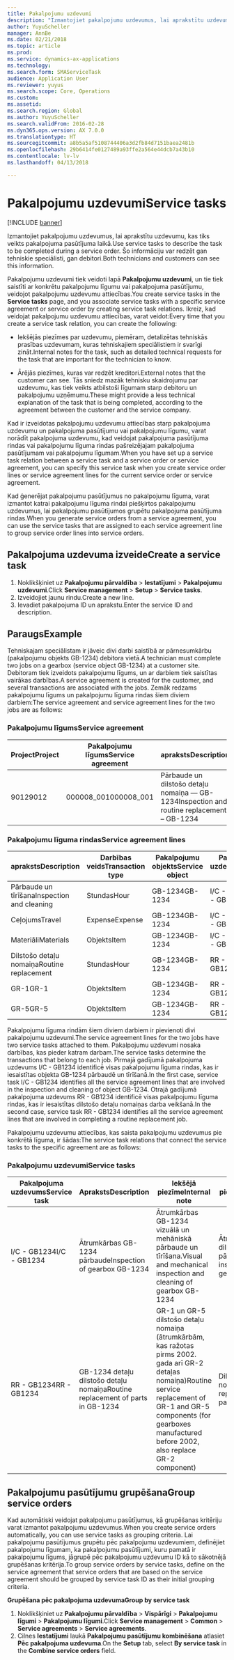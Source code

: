 ```yaml
---
title: Pakalpojumu uzdevumi
description: "Izmantojiet pakalpojumu uzdevumus, lai aprakstītu uzdevumu, kas tiks veikts pakalpojuma pasūtījuma laikā. Šo informāciju var redzēt gan tehniskie speciālisti, gan debitori."
author: YuyuScheller
manager: AnnBe
ms.date: 02/21/2018
ms.topic: article
ms.prod: 
ms.service: dynamics-ax-applications
ms.technology: 
ms.search.form: SMAServiceTask
audience: Application User
ms.reviewer: yuyus
ms.search.scope: Core, Operations
ms.custom: 
ms.assetid: 
ms.search.region: Global
ms.author: YuyuScheller
ms.search.validFrom: 2016-02-28
ms.dyn365.ops.version: AX 7.0.0
ms.translationtype: HT
ms.sourcegitcommit: a8b5a5af5108744406a3d2fb84d7151baea2481b
ms.openlocfilehash: 29b6414fe0127489a93ffe2a564e44dcb7a43b10
ms.contentlocale: lv-lv
ms.lasthandoff: 04/13/2018

---
```


# <a name="service-tasks"></a><span data-ttu-id="828a7-104">Pakalpojumu uzdevumi</span><span class="sxs-lookup"><span data-stu-id="828a7-104">Service tasks</span></span>  

[!INCLUDE [banner](../includes/banner.md)]

<span data-ttu-id="828a7-105">Izmantojiet pakalpojumu uzdevumus, lai aprakstītu uzdevumu, kas tiks veikts pakalpojuma pasūtījuma laikā.</span><span class="sxs-lookup"><span data-stu-id="828a7-105">Use service tasks to describe the task to be completed during a service order.</span></span>
<span data-ttu-id="828a7-106">Šo informāciju var redzēt gan tehniskie speciālisti, gan debitori.</span><span class="sxs-lookup"><span data-stu-id="828a7-106">Both technicians and customers can see this information.</span></span>

<span data-ttu-id="828a7-107">Pakalpojumu uzdevumi tiek veidoti lapā **Pakalpojumu uzdevumi**, un tie tiek saistīti ar konkrētu pakalpojumu līgumu vai pakalpojuma pasūtījumu, veidojot pakalpojumu uzdevumu attiecības.</span><span class="sxs-lookup"><span data-stu-id="828a7-107">You create service tasks in the **Service tasks** page, and you associate service tasks with a specific service agreement or service order by creating service task relations.</span></span> <span data-ttu-id="828a7-108">Ikreiz, kad veidojat pakalpojumu uzdevumu attiecības, varat veidot:</span><span class="sxs-lookup"><span data-stu-id="828a7-108">Every time that you create a service task relation, you can create the following:</span></span>

-  <span data-ttu-id="828a7-109">Iekšējās piezīmes par uzdevumu, piemēram, detalizētas tehniskās prasības uzdevumam, kuras tehniskajiem speciālistiem ir svarīgi zināt.</span><span class="sxs-lookup"><span data-stu-id="828a7-109">Internal notes for the task, such as detailed technical requests for the task that are important for the technician to know.</span></span>

-  <span data-ttu-id="828a7-110">Ārējās piezīmes, kuras var redzēt kreditori.</span><span class="sxs-lookup"><span data-stu-id="828a7-110">External notes that the customer can see.</span></span> <span data-ttu-id="828a7-111">Tās sniedz mazāk tehnisku skaidrojumu par uzdevumu, kas tiek veikts atbilstoši līgumam starp debitoru un pakalpojumu uzņēmumu.</span><span class="sxs-lookup"><span data-stu-id="828a7-111">These might provide a less technical explanation of the task that is being completed, according to the agreement between the customer and the service company.</span></span>

<span data-ttu-id="828a7-112">Kad ir izveidotas pakalpojumu uzdevumu attiecības starp pakalpojuma uzdevumu un pakalpojuma pasūtījumu vai pakalpojumu līgumu, varat norādīt pakalpojuma uzdevumu, kad veidojat pakalpojuma pasūtījuma rindas vai pakalpojumu līguma rindas pašreizējajam pakalpojuma pasūtījumam vai pakalpojumu līgumam.</span><span class="sxs-lookup"><span data-stu-id="828a7-112">When you have set up a service task relation between a service task and a service order or service agreement, you can specify this service task when you create service order lines or service agreement lines for the current service order or service agreement.</span></span>

<span data-ttu-id="828a7-113">Kad ģenerējat pakalpojumu pasūtījumus no pakalpojumu līguma, varat izmantot katrai pakalpojumu līguma rindai piešķirtos pakalpojumu uzdevumus, lai pakalpojumu pasūtījumos grupētu pakalpojuma pasūtījuma rindas.</span><span class="sxs-lookup"><span data-stu-id="828a7-113">When you generate service orders from a service agreement, you can use the service tasks that are assigned to each service agreement line to group service order lines into service orders.</span></span>

## <a name="create-a-service-task"></a><span data-ttu-id="828a7-114">Pakalpojuma uzdevuma izveide</span><span class="sxs-lookup"><span data-stu-id="828a7-114">Create a service task</span></span>

1. <span data-ttu-id="828a7-115">Noklikšķiniet uz **Pakalpojumu pārvaldība** \> **Iestatījumi** \> **Pakalpojumu uzdevumi**.</span><span class="sxs-lookup"><span data-stu-id="828a7-115">Click **Service management** \> **Setup** \> **Service tasks**.</span></span>
2. <span data-ttu-id="828a7-116">Izveidojiet jaunu rindu.</span><span class="sxs-lookup"><span data-stu-id="828a7-116">Create a new line.</span></span>
3. <span data-ttu-id="828a7-117">Ievadiet pakalpojuma ID un aprakstu.</span><span class="sxs-lookup"><span data-stu-id="828a7-117">Enter the service ID and description.</span></span>

## <a name="example"></a><span data-ttu-id="828a7-118">Paraugs</span><span class="sxs-lookup"><span data-stu-id="828a7-118">Example</span></span>

<span data-ttu-id="828a7-119">Tehniskajam speciālistam ir jāveic divi darbi saistībā ar pārnesumkārbu (pakalpojumu objekts GB-1234) debitora vietā.</span><span class="sxs-lookup"><span data-stu-id="828a7-119">A technician must complete two jobs on a gearbox (service object GB-1234) at a customer site.</span></span> <span data-ttu-id="828a7-120">Debitoram tiek izveidots pakalpojumu līgums, un ar darbiem tiek saistītas vairākas darbības.</span><span class="sxs-lookup"><span data-stu-id="828a7-120">A service agreement is created for the customer, and several transactions are associated with the jobs.</span></span> <span data-ttu-id="828a7-121">Zemāk redzams pakalpojumu līgums un pakalpojumu līguma rindas šiem diviem darbiem:</span><span class="sxs-lookup"><span data-stu-id="828a7-121">The service agreement and service agreement lines for the two jobs are as follows:</span></span>

### <a name="service-agreement"></a><span data-ttu-id="828a7-122">Pakalpojumu līgums</span><span class="sxs-lookup"><span data-stu-id="828a7-122">Service agreement</span></span>

| <span data-ttu-id="828a7-123">Project</span><span class="sxs-lookup"><span data-stu-id="828a7-123">Project</span></span> | <span data-ttu-id="828a7-124">Pakalpojumu līgums</span><span class="sxs-lookup"><span data-stu-id="828a7-124">Service agreement</span></span> | <span data-ttu-id="828a7-125">apraksts</span><span class="sxs-lookup"><span data-stu-id="828a7-125">Description</span></span>                                  | <span data-ttu-id="828a7-126">Grupa</span><span class="sxs-lookup"><span data-stu-id="828a7-126">Group</span></span>   |
|---------|-------------------|----------------------------------------------|---------|
| <span data-ttu-id="828a7-127">9012</span><span class="sxs-lookup"><span data-stu-id="828a7-127">9012</span></span>    | <span data-ttu-id="828a7-128">000008\_001</span><span class="sxs-lookup"><span data-stu-id="828a7-128">000008\_001</span></span>       | <span data-ttu-id="828a7-129">Pārbaude un dilstošo detaļu nomaiņa — GB-1234</span><span class="sxs-lookup"><span data-stu-id="828a7-129">Inspection and routine replacement – GB-1234</span></span> | <span data-ttu-id="828a7-130">Prēmija</span><span class="sxs-lookup"><span data-stu-id="828a7-130">Premium</span></span> |

### <a name="service-agreement-lines"></a><span data-ttu-id="828a7-131">Pakalpojumu līguma rindas</span><span class="sxs-lookup"><span data-stu-id="828a7-131">Service agreement lines</span></span>

| <span data-ttu-id="828a7-132">apraksts</span><span class="sxs-lookup"><span data-stu-id="828a7-132">Description</span></span>             | <span data-ttu-id="828a7-133">Darbības veids</span><span class="sxs-lookup"><span data-stu-id="828a7-133">Transaction type</span></span> | <span data-ttu-id="828a7-134">Pakalpojumu objekts</span><span class="sxs-lookup"><span data-stu-id="828a7-134">Service object</span></span> | <span data-ttu-id="828a7-135">Pakalpojumu uzdevums</span><span class="sxs-lookup"><span data-stu-id="828a7-135">Service task</span></span> |
|-------------------------|------------------|----------------|--------------|
| <span data-ttu-id="828a7-136">Pārbaude un tīrīšana</span><span class="sxs-lookup"><span data-stu-id="828a7-136">Inspection and cleaning</span></span> | <span data-ttu-id="828a7-137">Stundas</span><span class="sxs-lookup"><span data-stu-id="828a7-137">Hour</span></span>             | <span data-ttu-id="828a7-138">GB-1234</span><span class="sxs-lookup"><span data-stu-id="828a7-138">GB-1234</span></span>        | <span data-ttu-id="828a7-139">I/C - GB1234</span><span class="sxs-lookup"><span data-stu-id="828a7-139">I/C - GB1234</span></span> |
| <span data-ttu-id="828a7-140">Ceļojums</span><span class="sxs-lookup"><span data-stu-id="828a7-140">Travel</span></span>                  | <span data-ttu-id="828a7-141">Expense</span><span class="sxs-lookup"><span data-stu-id="828a7-141">Expense</span></span>          | <span data-ttu-id="828a7-142">GB-1234</span><span class="sxs-lookup"><span data-stu-id="828a7-142">GB-1234</span></span>        | <span data-ttu-id="828a7-143">I/C - GB1234</span><span class="sxs-lookup"><span data-stu-id="828a7-143">I/C - GB1234</span></span> |
| <span data-ttu-id="828a7-144">Materiāli</span><span class="sxs-lookup"><span data-stu-id="828a7-144">Materials</span></span>               | <span data-ttu-id="828a7-145">Objekts</span><span class="sxs-lookup"><span data-stu-id="828a7-145">Item</span></span>             | <span data-ttu-id="828a7-146">GB-1234</span><span class="sxs-lookup"><span data-stu-id="828a7-146">GB-1234</span></span>        | <span data-ttu-id="828a7-147">I/C - GB1234</span><span class="sxs-lookup"><span data-stu-id="828a7-147">I/C - GB1234</span></span> |
| <span data-ttu-id="828a7-148">Dilstošo detaļu nomaiņa</span><span class="sxs-lookup"><span data-stu-id="828a7-148">Routine replacement</span></span>     | <span data-ttu-id="828a7-149">Stundas</span><span class="sxs-lookup"><span data-stu-id="828a7-149">Hour</span></span>             | <span data-ttu-id="828a7-150">GB-1234</span><span class="sxs-lookup"><span data-stu-id="828a7-150">GB-1234</span></span>        | <span data-ttu-id="828a7-151">RR - GB1234</span><span class="sxs-lookup"><span data-stu-id="828a7-151">RR - GB1234</span></span>  |
| <span data-ttu-id="828a7-152">GR-1</span><span class="sxs-lookup"><span data-stu-id="828a7-152">GR-1</span></span>                    | <span data-ttu-id="828a7-153">Objekts</span><span class="sxs-lookup"><span data-stu-id="828a7-153">Item</span></span>             | <span data-ttu-id="828a7-154">GB-1234</span><span class="sxs-lookup"><span data-stu-id="828a7-154">GB-1234</span></span>        | <span data-ttu-id="828a7-155">RR - GB1234</span><span class="sxs-lookup"><span data-stu-id="828a7-155">RR - GB1234</span></span>  |
| <span data-ttu-id="828a7-156">GR-5</span><span class="sxs-lookup"><span data-stu-id="828a7-156">GR-5</span></span>                    | <span data-ttu-id="828a7-157">Objekts</span><span class="sxs-lookup"><span data-stu-id="828a7-157">Item</span></span>             | <span data-ttu-id="828a7-158">GB-1234</span><span class="sxs-lookup"><span data-stu-id="828a7-158">GB-1234</span></span>        | <span data-ttu-id="828a7-159">RR - GB1234</span><span class="sxs-lookup"><span data-stu-id="828a7-159">RR - GB1234</span></span>  |

<span data-ttu-id="828a7-160">Pakalpojumu līguma rindām šiem diviem darbiem ir pievienoti divi pakalpojumu uzdevumi.</span><span class="sxs-lookup"><span data-stu-id="828a7-160">The service agreement lines for the two jobs have two service tasks attached to them.</span></span> <span data-ttu-id="828a7-161">Pakalpojumu uzdevumi nosaka darbības, kas pieder katram darbam.</span><span class="sxs-lookup"><span data-stu-id="828a7-161">The service tasks determine the transactions that belong to each job.</span></span> <span data-ttu-id="828a7-162">Pirmajā gadījumā pakalpojuma uzdevums I/C - GB1234 identificē visas pakalpojumu līguma rindas, kas ir iesaistītas objekta GB-1234 pārbaudē un tīrīšanā.</span><span class="sxs-lookup"><span data-stu-id="828a7-162">In the first case, service task I/C - GB1234 identifies all the service agreement lines that are involved in the inspection and cleaning of object GB-1234.</span></span> <span data-ttu-id="828a7-163">Otrajā gadījumā pakalpojuma uzdevums RR - GB1234 identificē visas pakalpojumu līguma rindas, kas ir iesaistītas dilstošo detaļu nomaiņas darba veikšanā.</span><span class="sxs-lookup"><span data-stu-id="828a7-163">In the second case, service task RR - GB1234 identifies all the service agreement lines that are involved in completing a routine replacement job.</span></span>

<span data-ttu-id="828a7-164">Pakalpojumu uzdevumu attiecības, kas saista pakalpojumu uzdevumus pie konkrētā līguma, ir šādas:</span><span class="sxs-lookup"><span data-stu-id="828a7-164">The service task relations that connect the service tasks to the specific agreement are as follows:</span></span>

### <a name="service-tasks"></a><span data-ttu-id="828a7-165">Pakalpojumu uzdevumi</span><span class="sxs-lookup"><span data-stu-id="828a7-165">Service tasks</span></span>

| <span data-ttu-id="828a7-166">Pakalpojuma uzdevums</span><span class="sxs-lookup"><span data-stu-id="828a7-166">Service task</span></span> | <span data-ttu-id="828a7-167">Apraksts</span><span class="sxs-lookup"><span data-stu-id="828a7-167">Description</span></span>                             | <span data-ttu-id="828a7-168">Iekšējā piezīme</span><span class="sxs-lookup"><span data-stu-id="828a7-168">Internal note</span></span>                                                                                                                 | <span data-ttu-id="828a7-169">Ārējā piezīme</span><span class="sxs-lookup"><span data-stu-id="828a7-169">External note</span></span>                 |
|--------------|-----------------------------------------|-------------------------------------------------------------------------------------------------------------------------------|-------------------------------|
| <span data-ttu-id="828a7-170">I/C - GB1234</span><span class="sxs-lookup"><span data-stu-id="828a7-170">I/C - GB1234</span></span> | <span data-ttu-id="828a7-171">Ātrumkārbas GB-1234 pārbaude</span><span class="sxs-lookup"><span data-stu-id="828a7-171">Inspection of gearbox GB-1234</span></span>           | <span data-ttu-id="828a7-172">Ātrumkārbas GB-1234 vizuālā un mehāniskā pārbaude un tīrīšana.</span><span class="sxs-lookup"><span data-stu-id="828a7-172">Visual and mechanical inspection and cleaning of gearbox GB-1234</span></span>                                                              | <span data-ttu-id="828a7-173">Ātrumkārbas dilstošo detaļu pārbaude</span><span class="sxs-lookup"><span data-stu-id="828a7-173">Routine inspection of gearbox</span></span> |
| <span data-ttu-id="828a7-174">RR - GB1234</span><span class="sxs-lookup"><span data-stu-id="828a7-174">RR - GB1234</span></span>  | <span data-ttu-id="828a7-175">GB-1234 detaļu dilstošo detaļu nomaiņa</span><span class="sxs-lookup"><span data-stu-id="828a7-175">Routine replacement of parts in GB-1234</span></span> | <span data-ttu-id="828a7-176">GR-1 un GR-5 dilstošo detaļu nomaiņa (ātrumkārbām, kas ražotas pirms 2002. gada arī GR-2 detaļas nomaiņa)</span><span class="sxs-lookup"><span data-stu-id="828a7-176">Routine service replacement of GR-1 and GR-5 components (for gearboxes manufactured before 2002, also replace GR-2 component)</span></span> | <span data-ttu-id="828a7-177">Dilstošo detaļu nomaiņa</span><span class="sxs-lookup"><span data-stu-id="828a7-177">Routine replacement of parts</span></span>  |

## <a name="group-service-orders"></a><span data-ttu-id="828a7-178">Pakalpojumu pasūtījumu grupēšana</span><span class="sxs-lookup"><span data-stu-id="828a7-178">Group service orders</span></span>

<span data-ttu-id="828a7-179">Kad automātiski veidojat pakalpojumu pasūtījumus, kā grupēšanas kritēriju varat izmantot pakalpojumu uzdevumus.</span><span class="sxs-lookup"><span data-stu-id="828a7-179">When you create service orders automatically, you can use service tasks as grouping criteria.</span></span> <span data-ttu-id="828a7-180">Lai pakalpojumu pasūtījumus grupētu pēc pakalpojumu uzdevumiem, definējiet pakalpojumu līgumam, ka pakalpojumu pasūtījumi, kuru pamatā ir pakalpojumu līgums, jāgrupē pēc pakalpojumu uzdevumu ID kā to sākotnējā grupēšanas kritērija.</span><span class="sxs-lookup"><span data-stu-id="828a7-180">To group service orders by service tasks, define on the service agreement that service orders that are based on the service agreement should be grouped by service task ID as their initial grouping criteria.</span></span>

<span data-ttu-id="828a7-181">**Grupēšana pēc pakalpojuma uzdevuma**</span><span class="sxs-lookup"><span data-stu-id="828a7-181">**Group by service task**</span></span>

1. <span data-ttu-id="828a7-182">Noklikšķiniet uz **Pakalpojumu pārvaldība** \> **Vispārīgi** \> **Pakalpojumu līgumi** \> **Pakalpojumu līgumi**.</span><span class="sxs-lookup"><span data-stu-id="828a7-182">Click **Service management** \> **Common** \> **Service agreements** \> **Service agreements**.</span></span>
2. <span data-ttu-id="828a7-183">Cilnes **Iestatījumi** laukā **Pakalpojumu pasūtījumu kombinēšana** atlasiet **Pēc pakalpojuma uzdevuma**.</span><span class="sxs-lookup"><span data-stu-id="828a7-183">On the **Setup** tab, select **By service task** in the **Combine service orders** field.</span></span>



